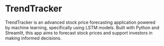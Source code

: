 # TrendTracker
TrendTracker is an advanced stock price forecasting application powered by machine learning, specifically using LSTM models. Built with Python and Streamlit, this app aims to forecast stock prices and support investors in making informed decisions.

